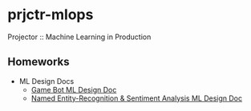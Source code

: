 # prjctr-mlops
Projector :: Machine Learning in Production

## Homeworks
- ML Design Docs
    - [Game Bot ML Design Doc](game-bot-ml-design-doc.md)
    - [Named Entity-Recognition & Sentiment Analysis ML Design Doc](ner-sa-ml-design-doc.md)
